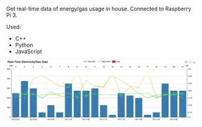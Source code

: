 Get real-time data of energy/gas usage in house. Connected to Raspberry Pi 3.

Used:
- C++
- Python
- JavaScript

![alt text](pic.png)
